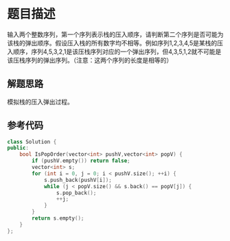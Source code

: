 # 题目描述

输入两个整数序列，第一个序列表示栈的压入顺序，请判断第二个序列是否可能为该栈的弹出顺序。假设压入栈的所有数字均不相等。例如序列1,2,3,4,5是某栈的压入顺序，序列4,5,3,2,1是该压栈序列对应的一个弹出序列，但4,3,5,1,2就不可能是该压栈序列的弹出序列。（注意：这两个序列的长度是相等的）

## 解题思路

模拟栈的压入弹出过程。

## 参考代码

```cpp
class Solution {
public:
    bool IsPopOrder(vector<int> pushV,vector<int> popV) {
        if (pushV.empty()) return false;
        vector<int> s;
        for (int i = 0, j = 0; i < pushV.size(); ++i) {
            s.push_back(pushV[i]);
            while (j < popV.size() && s.back() == popV[j]) {
                s.pop_back();
                ++j;
            }
        }
        return s.empty();
    }
};
```
